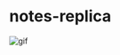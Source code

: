 # notes-replica


![gif](https://user-images.githubusercontent.com/104034022/221378051-6a90f326-d8f1-4b50-8060-6d24ecce9ed2.gif)
